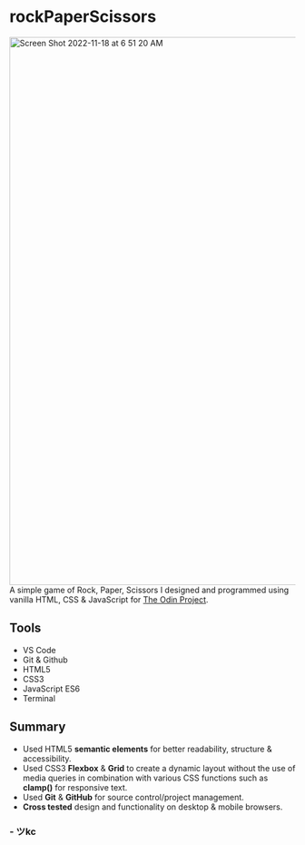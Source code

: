 # rockPaperScissors
<img width="965" alt="Screen Shot 2022-11-18 at 6 51 20 AM" src="https://user-images.githubusercontent.com/90482169/202699133-aa820f62-adee-4503-9f27-6a91c9bb6a57.png">
A simple game of Rock, Paper, Scissors I designed and programmed using vanilla HTML, CSS & JavaScript for <a href="https://www.google.com/](https://www.theodinproject.com/lessons/foundations-rock-paper-scissors" target="_blank">The Odin Project</a>.

## Tools
* VS Code
* Git & Github
* HTML5
* CSS3 
* JavaScript ES6
* Terminal

## Summary
* Used HTML5 **semantic elements** for better readability, structure & accessibility.
* Used CSS3 **Flexbox** & **Grid** to create a dynamic layout without the use of media queries in combination with various CSS functions such as **clamp()** for responsive text.
* Used **Git** & **GitHub** for source control/project management. 
* **Cross tested** design and functionality on desktop & mobile browsers.


### - ツkc
